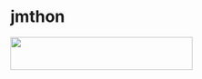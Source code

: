 # jmthon

<p align="left"><a href="https://heroku.com/deploy?template=https://github.com/flamingo178/roz"> <img src="https://img.shields.io/badge/Deploy%20To%20Heroku-purple?style=for-the-badge&logo=heroku" width="320" height="58.45"/></a></p>
